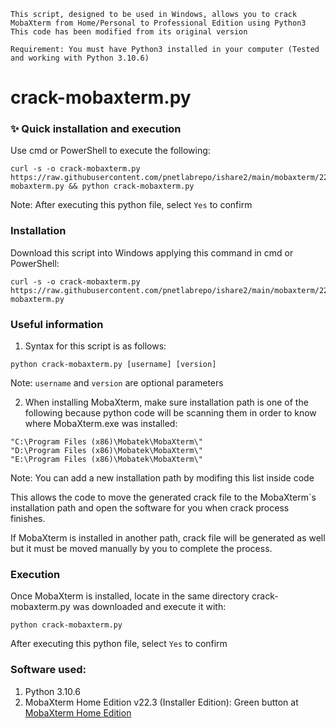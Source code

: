 ```batch
This script, designed to be used in Windows, allows you to crack MobaXterm from Home/Personal to Professional Edition using Python3
This code has been modified from its original version

Requirement: You must have Python3 installed in your computer (Tested and working with Python 3.10.6)
```

# crack-mobaxterm.py

### ✨ Quick installation and execution
Use cmd or PowerShell to execute the following:
```batch
curl -s -o crack-mobaxterm.py https://raw.githubusercontent.com/pnetlabrepo/ishare2/main/mobaxterm/22.3/crack-mobaxterm.py && python crack-mobaxterm.py
```
Note: After executing this python file, select `Yes` to confirm

### Installation
Download this script into Windows applying this command in cmd or PowerShell:
```batch
curl -s -o crack-mobaxterm.py https://raw.githubusercontent.com/pnetlabrepo/ishare2/main/mobaxterm/22.3/crack-mobaxterm.py
```

### Useful information
1. Syntax for this script is as follows:

```batch
python crack-mobaxterm.py [username] [version]
```

Note: `username` and `version` are optional parameters

2. When installing MobaXterm, make sure installation path is one of the following because python code will be scanning them in order to know where MobaXterm.exe was installed:

```batch
"C:\Program Files (x86)\Mobatek\MobaXterm\"
"D:\Program Files (x86)\Mobatek\MobaXterm\"
"E:\Program Files (x86)\Mobatek\MobaXterm\"
```

Note: You can add a new installation path by modifing this list inside code

   This allows the code to move the generated crack file to the MobaXterm´s installation path and open the software for you when crack process finishes.
   
   If MobaXterm is installed in another path, crack file will be generated as well but it must be moved manually by you to complete the process.

### Execution
Once MobaXterm is installed, locate in the same directory crack-mobaxterm.py was downloaded and execute it with:
```batch
python crack-mobaxterm.py
```
After executing this python file, select `Yes` to confirm

### Software used:

1. Python 3.10.6
2. MobaXterm Home Edition v22.3 (Installer Edition): Green button at [MobaXterm Home Edition](https://mobaxterm.mobatek.net/download-home-edition.html)
